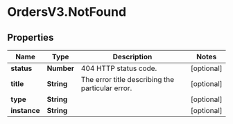 # OrdersV3.NotFound

## Properties
Name | Type | Description | Notes
------------ | ------------- | ------------- | -------------
**status** | **Number** | 404 HTTP status code.  | [optional] 
**title** | **String** | The error title describing the particular error. | [optional] 
**type** | **String** |  | [optional] 
**instance** | **String** |  | [optional] 
